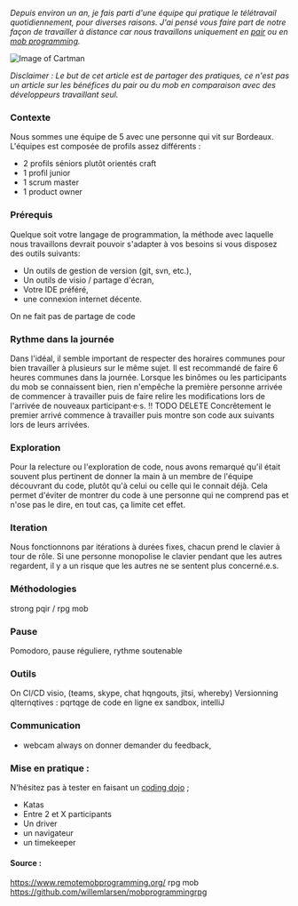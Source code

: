 _Depuis environ un an, je fais parti d'une équipe qui pratique le télétravail quotidiennement, pour diverses raisons. 
J'ai pensé vous faire part de notre façon de travailler à distance car nous travaillons uniquement en [pair](https://en.wikipedia.org/wiki/Pair_programming "Pair programming") ou en [mob programming](https://en.wikipedia.org/wiki/Mob_programming "Mob programming")._

![Image of Cartman](https://i.ytimg.com/vi/2aDgH-_G4h0/maxresdefault.jpg)

_Disclaimer : Le but de cet article est de partager des pratiques, ce n'est pas un article sur les bénéfices du pair ou du mob en comparaison avec des développeurs travaillant seul._ 

### Contexte
Nous sommes une équipe de 5 avec une personne qui vit sur Bordeaux. 
L'équipes est composée de profils assez différents :
- 2 profils séniors plutôt orientés craft
- 1 profil junior
- 1 scrum master
- 1 product owner

### Prérequis
Quelque soit votre langage de programmation, la méthode avec laquelle nous travaillons devrait pouvoir s'adapter à vos besoins si vous disposez des outils suivants:

- Un outils de gestion de version (git, svn, etc.),
- Un outils de visio / partage d'écran,
- Votre IDE préféré,
- une connexion internet décente.

On ne fait pas de partage de code 

### Rythme dans la journée
Dans l'idéal, il semble important de respecter des horaires communes pour bien travailler à plusieurs sur le même sujet. Il est recommandé de faire 6 heures communes dans la journée.
Lorsque les binômes ou les participants du mob se connaissent bien, rien n'empêche la première personne arrivée de commencer à travailler puis de faire relire les modifications lors de l'arrivée de nouveaux participant·e·s.
!! TODO DELETE Concrêtement le premier arrivé commence à travailler puis montre son code aux suivants lors de leurs arrivées. 

### Exploration
Pour la relecture ou l'exploration de code, nous avons remarqué qu'il était souvent plus pertinent de donner la main à un membre de l'équipe découvrant du code, plutôt qu'à celui ou celle qui le connait déjà.
Cela permet d'éviter de montrer du code à une personne qui ne comprend pas et n'ose pas le dire, en tout cas, ça limite cet effet.


### Iteration
Nous fonctionnons par itérations à durées fixes, chacun prend le clavier à tour de rôle. 
Si une personne monopolise le clavier pendant que les autres regardent, 
il y a un risque que les autres ne se sentent plus concerné.e.s.

### Méthodologies
strong pqir / rpg mob

### Pause
Pomodoro, pause réguliere, rythme soutenable

### Outils
On 
CI/CD
visio, (teams, skype, chat hqngouts, jitsi, whereby)
Versionning
qlternqtives :
pqrtqge de code en ligne ex sandbox, intelliJ 

### Communication

* webcam always on
donner demander du feedback, 


### Mise en pratique :
N'hésitez pas à tester en faisant un [coding dojo](http://codingdojo.org/) ;
- Katas 
- Entre 2 et X participants
- Un driver 
- un navigateur
- un timekeeper



#### Source :
https://www.remotemobprogramming.org/
rpg mob
https://github.com/willemlarsen/mobprogrammingrpg
